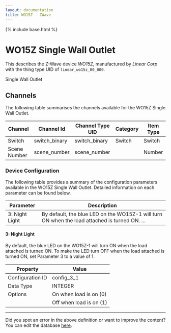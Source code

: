 ```yaml
---
layout: documentation
title: WO15Z - ZWave
---
```


{% include base.html %}

# WO15Z Single Wall Outlet

This describes the Z-Wave device *WO15Z*, manufactured by *Linear Corp* with the thing type UID of ```linear_wo15z_00_000```. 

Single Wall Outlet


## Channels
The following table summarises the channels available for the WO15Z Single Wall Outlet.

| Channel | Channel Id | Channel Type UID | Category | Item Type |
|---------|------------|------------------|----------|-----------|
| Switch | switch_binary | switch_binary | Switch | Switch |
| Scene Number | scene_number | scene_number |  | Number |


### Device Configuration
The following table provides a summary of the configuration parameters available in the WO15Z Single Wall Outlet.
Detailed information on each parameter can be found below.

| Parameter   | Description |
|-------------|-------------|
| 3: Night Light | By default, the blue LED on the WO15Z-1 will turn ON when the load attached is turned ON. ... |


#### 3: Night Light

By default, the blue LED on the WO15Z-1 will turn ON when the load attached is turned ON. To make the LED turn OFF when the load attached is turned ON, set Parameter 3 to a value of 1.


| Property         | Value    |
|------------------|----------|
| Configuration ID | config_3_1 |
| Data Type        | INTEGER || Default Value | 0 |
| Options | On when load is on (0) |
|  | Off when load is on (1) |


---

Did you spot an error in the above definition or want to improve the content?
You can edit the database [here](http://www.cd-jackson.com/index.php/zwave/zwave-device-database/zwave-device-list/devicesummary/12).
